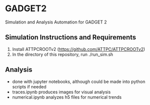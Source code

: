 # GADGET2
Simulation and Analysis Automation for GADGET 2

## Simulation Instructions and Requirements
1. Install ATTPCROOTv2 (https://github.com/ATTPC/ATTPCROOTv2)
2. In the directory of this repository, run ./run_sim.sh

## Analysis
- done with jupyter notebooks, although could be made into python scripts if needed
- traces.ipynb produces images for visual analysis
- numerical.ipynb analyzes h5 files for numerical trends
